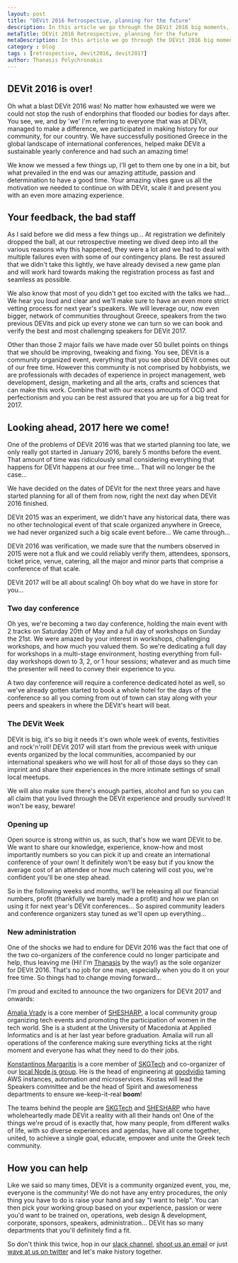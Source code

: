 ```yaml
---
layout: post
title: "DEVit 2016 Retrospective, planning for the future"
description: In this article we go through the DEVit 2016 big moments, fails and all the excitement we experienced, and then we get a sneak peak into what 2017 has in hold for us.
metaTitle: DEVit 2016 Retrospective, planning for the future
metaDescription: In this article we go through the DEVit 2016 big moments, fails and all the excitement we experienced, and then we get a sneak peak into what 2017 has in hold for us.
category : blog
tags : [retrospective, devit2016, devit2017]
author: Thanasis Polychronakis
---
```



## DEVit 2016 is over!

Oh what a blast DEVit 2016 was! No matter how exhausted we were we could not stop the rush of endorphins that flooded our bodies for days after. You see, we, and by 'we' I'm referring to everyone that was at DEVit, managed to make a difference, we participated in making history for our community, for our country. We have successfully positioned Greece in the global landscape of international conferences, helped make DEVit a sustainable yearly conference and had such an amazing time!

We know we messed a few things up, I'll get to them one by one in a bit, but what prevailed in the end was our amazing attitude, passion and determination to have a good time. Your amazing vibes gave us all the motivation we needed to continue on with DEVit, scale it and present you with an even more amazing experience.

## Your feedback, the bad staff

As I said before we did mess a few things up... At registration we definitely dropped the ball, at our retrospective meeting we dived deep into all the various reasons why this happened, they were a lot and we had to deal with multiple failures even with some of our contingency plans. Be rest assured that we didn't take this lightly, we have already devised a new game plan and will work hard towards making the registration process as fast and seamless as possible.

We also know that most of you didn't get too excited with the talks we had... We hear you loud and clear and we'll make sure to have an even more strict vetting process for next year's speakers. We will leverage our, now even bigger, network of communities throughout Greece, speakers from the two previous DEVits and pick up every stone we can turn so we can book and verify the best and most challenging speakers for DEVit 2017.

Other than those 2 major fails we have made over 50 bullet points on things that we should be improving, tweaking and fixing. You see, DEVit is a community organized event, everything that you see about DEVit comes out of our free time. However this community is not comprised by hobbyists, we are professionals with decades of experience in project management, web development, design, marketing and all the arts, crafts and sciences that can make this work. Combine that with our excess amounts of OCD and perfectionism and you can be rest assured that you are up for a big treat for 2017.

## Looking ahead, 2017 here we come!

One of the problems of DEVit 2016 was that we started planning too late, we only really got started in January 2016, barely 5 months before the event. That amount of time was ridiculously small considering everything that happens for DEVit happens at our free time... That will no longer be the case...

We have decided on the dates of DEVit for the next three years and have started planning for all of them from now, right the next day when DEVit 2016 finished.

DEVit 2015 was an experiment, we didn't have any historical data, there was no other technological event of that scale organized anywhere in Greece, we had never organized such a big scale event before... We came through...

DEVit 2016 was verification, we made sure that the numbers observed in 2015 were not a fluk and we could reliably verify them, attendees, sponsors, ticket price, venue, catering, all the major and minor parts that comprise a conference of that scale.

DEVit 2017 will be all about scaling! Oh boy what do we have in store for you...

### Two day conference

Oh yes, we're becoming a two day conference, holding the main event with 2 tracks on Saturday 20th of May and a full day of workshops on Sunday the 21st. We were amazed by your interest in workshops, challenging workshops, and how much you valued them. So we're dedicating a full day for workshops in a multi-stage environment, hosting everything from full-day workshops down to 3, 2, or 1 hour sessions; whatever and as much time the presenter will need to convey their experience to you.

A two day conference will require a conference dedicated hotel as well, so we've already gotten started to book a whole hotel for the days of the conference so all you coming from out of town can stay along with your peers and speakers in where the DEVit's heart will beat.

### The DEVit Week

DEVit is big, it's so big it needs it's own whole week of events, festivities and rock'n'roll! DEVit 2017 will start from the previous week with unique events organized by the local communities, accompanied by our international speakers who we will host for all of those days so they can imprint and share their experiences in the more intimate settings of small local meetups.

We will also make sure there's enough parties, alcohol and fun so you can all claim that you lived through the DEVit experience and proudly survived! It won't be easy, beware!

### Opening up

Open source is strong within us, as such, that's how we want DEVit to be. We want to share our knowledge, experience, know-how and most importantly numbers so you can pick it up and create an international conference of your own! It definitely won't be easy but if you know the average cost of an attendee or how much catering will cost you, we're confident you'll be one step ahead.

So in the following weeks and months, we'll be releasing all our financial numbers, profit (thankfully we barely made a profit) and how we plan on using it for next year's DEVit conferences... So aspired community leaders and conference organizers stay tuned as we'll open up everything...

### New administration

One of the shocks we had to endure for DEVit 2016 was the fact that one of the two  co-organizers of the conference could no longer participate and help, thus leaving me (Hi! I'm [Thanasis](http://thanpol.as) by the way!) as the sole organizer for DEVit 2016. That's no job for one man, especially when you do it on your free time. So things had to change moving forward...

I'm proud and excited to announce the two organizers for DEVit 2017 and onwards:

[Amalia Vrady](https://twitter.com/alkistics) is a core member of [SHESHARP](http://www.shesharp.org/), a local community group organizing tech events and promoting the participation of women in the tech world. She is a student at the University of Macedonia at Applied Informatics and is at her last year before graduation. Amalia will run all operations of the conference making sure everything ticks at the right moment and everyone has what they need to do their jobs.

[Konstantinos Margaritis](https://twitter.com/_margaritis) is a core member of [SKGTech](http://skgtech.io) and co-organizer of our [local Node.js group](http://www.meetup.com/Thessaloniki-Node-js-Meetup/). He is the head of engineering at [goodvidio](https://goodvid.io/) taming AWS instances, automation and microservices. Kostas will lead the Speakers committee and be the head of Spirit and awesomeness departments to ensure we-keep-it-real **boom**!

The teams behind the people are [SKGTech](http://skgtech.io) and [SHESHARP](http://www.shesharp.org/) who have wholeheartedly made DEVit a reality with all their hands on! One of the things we're proud of is exactly that, how many people, from different walks of life, with so diverse experiences and agendas, have all come together, united, to achieve a single goal, educate, empower and unite the Greek tech community.

## How you can help

Like we said so many times, DEVit is a community organized event, you, me, everyone is the community! We do not have any entry procedures, the only thing you have to do is raise your hand and say "I want to help". You can then pick your working group based on your experience, passion or were you'd want to be trained on, operations, web design & development, corporate, sponsors, speakers, administration... DEVit has so many departments that you'll definitely find a fit.

So don't think this twice, hop in our [slack channel](http://devitconf.org/#slack-invite), [shoot us an email](mailto:info@devitconf.org) or just [wave at us on twitter](https://twitter.com/devitconf) and let's make history together.




